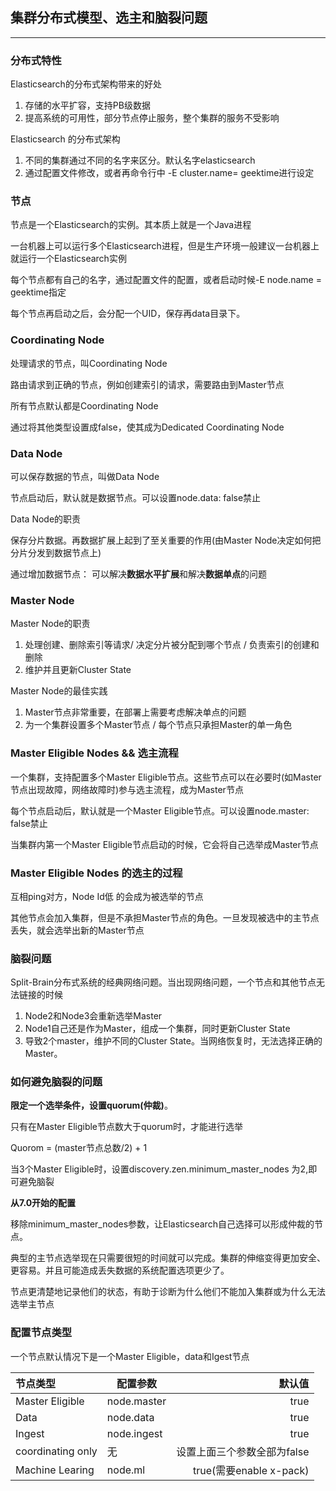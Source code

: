 ## 集群分布式模型、选主和脑裂问题
-----

### 分布式特性

Elasticsearch的分布式架构带来的好处

1. 存储的水平扩容，支持PB级数据
1. 提高系统的可用性，部分节点停止服务，整个集群的服务不受影响

Elasticsearch 的分布式架构

1. 不同的集群通过不同的名字来区分。默认名字elasticsearch
1. 通过配置文件修改，或者再命令行中 -E cluster.name= geektime进行设定

### 节点

节点是一个Elasticsearch的实例。其本质上就是一个Java进程

一台机器上可以运行多个Elasticsearch进程，但是生产环境一般建议一台机器上就运行一个Elasticsearch实例

每个节点都有自己的名字，通过配置文件的配置，或者启动时候-E node.name = geektime指定

每个节点再启动之后，会分配一个UID，保存再data目录下。

###  Coordinating Node

处理请求的节点，叫Coordinating Node

路由请求到正确的节点，例如创建索引的请求，需要路由到Master节点

所有节点默认都是Coordinating Node

通过将其他类型设置成false，使其成为Dedicated Coordinating Node


### Data Node

可以保存数据的节点，叫做Data Node

节点启动后，默认就是数据节点。可以设置node.data: false禁止

Data Node的职责

保存分片数据。再数据扩展上起到了至关重要的作用(由Master Node决定如何把分片分发到数据节点上)

通过增加数据节点： 可以解决**数据水平扩展**和解决**数据单点**的问题


### Master Node

Master Node的职责

1. 处理创建、删除索引等请求/ 决定分片被分配到哪个节点 / 负责索引的创建和删除
1. 维护并且更新Cluster State

Master Node的最佳实践

1. Master节点非常重要，在部署上需要考虑解决单点的问题
1. 为一个集群设置多个Master节点 / 每个节点只承担Master的单一角色


### Master Eligible Nodes && 选主流程

一个集群，支持配置多个Master Eligible节点。这些节点可以在必要时(如Master节点出现故障，网络故障时)参与选主流程，成为Master节点

每个节点启动后，默认就是一个Master Eligible节点。可以设置node.master: false禁止

当集群内第一个Master Eligible节点启动的时候，它会将自己选举成Master节点

### Master Eligible Nodes 的选主的过程

互相ping对方，Node Id低 的会成为被选举的节点

其他节点会加入集群，但是不承担Master节点的角色。一旦发现被选中的主节点丢失，就会选举出新的Master节点

### 脑裂问题

Split-Brain分布式系统的经典网络问题。当出现网络问题，一个节点和其他节点无法链接的时候

1. Node2和Node3会重新选举Master
1. Node1自己还是作为Master，组成一个集群，同时更新Cluster State
1. 导致2个master，维护不同的Cluster State。当网络恢复时，无法选择正确的Master。

### 如何避免脑裂的问题

**限定一个选举条件，设置quorum(仲裁)**。

只有在Master Eligible节点数大于quorum时，才能进行选举

Quorom = (master节点总数/2) + 1

当3个Master Eligible时，设置discovery.zen.minimum_master_nodes 为2,即可避免脑裂

**从7.0开始的配置** 

移除minimum_master_nodes参数，让Elasticsearch自己选择可以形成仲裁的节点。

典型的主节点选举现在只需要很短的时间就可以完成。集群的伸缩变得更加安全、更容易。并且可能造成丢失数据的系统配置选项更少了。

节点更清楚地记录他们的状态，有助于诊断为什么他们不能加入集群或为什么无法选举主节点


### 配置节点类型

一个节点默认情况下是一个Master Eligible，data和Igest节点

|节点类型| 配置参数| 默认值|
|:---|---|---:|
|Master Eligible| node.master| true|
|Data| node.data| true|
|Ingest| node.ingest| true|
|coordinating only|无|设置上面三个参数全部为false|
|Machine Learing| node.ml|true(需要enable x-pack)|